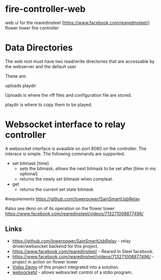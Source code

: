 # fire-controller-web
web ui for the rearedinsteel (https://www.facebook.com/rearedinsteel/) flower tower fire controller

# Data Directories
The web root must have two read/write directories that are accessable by the webserver and the default user

These are:

uploads
playdir

Uploads is where the riff files and configuration file are stored.

playdir is where to copy them to be played.

# Websocket interface to relay controller

A websocket interface is avaialble on port 8080 on the controller.  The interace is simple. The following commands are supported.
  - set bitmask [time]
    - sets the bitmask, allows the next bitmask to be set after [time in ms optional] 
    - returns the newly set bitmask when compleat.
  - get
    - returns the current set state bitmask

#requirements
https://github.com/lowerpower/SainSmartUsbRelay

#also see
deno on of its operation on the flower tower
https://www.facebook.com/rearedinsteel/videos/713271008877496/

## Links
* https://github.com/lowerpower/SainSmartUsbRelay - relay driver/websocket backend for this project.
* https://www.facebook.com/rearedinsteel/ - Reared In Steel facebook.  
* https://www.facebook.com/rearedinsteel/videos/713271008877496/ - project in action on flower tower
* [Video Demo](https://www.youtube.com/watch?v=d_1EEWdWekI) of this project integrated into a solution.
* [websocketd](https://github.com/joewalnes/websocketd) - allows websocket control of a stdio program.

